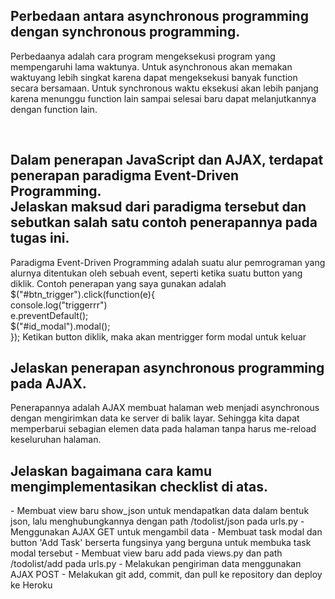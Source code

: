 <h2>Perbedaan antara asynchronous programming dengan synchronous programming.</h2>
<p>Perbedaanya adalah cara program mengeksekusi program yang mempengaruhi lama waktunya.
Untuk asynchronous akan memakan waktuyang lebih singkat karena dapat mengeksekusi banyak function secara bersamaan. Untuk synchronous
waktu eksekusi akan lebih panjang karena menunggu function lain sampai selesai baru dapat
melanjutkannya dengan function lain.

<br></p>

<h2>Dalam penerapan JavaScript dan AJAX, terdapat penerapan paradigma Event-Driven Programming. <br>Jelaskan maksud dari paradigma tersebut dan sebutkan salah satu contoh penerapannya pada tugas ini.</h2>
<p>
Paradigma Event-Driven Programming adalah suatu alur pemrograman yang alurnya ditentukan
oleh sebuah event, seperti ketika suatu button yang diklik.
Contoh penerapan yang saya gunakan adalah 
 $("#btn_trigger").click(function(e){<br>
       <tab>console.log("triggerrr")<br>
       <tab>e.preventDefault();<br>
       <tab>$("#id_modal").modal();<br>
    });
Ketikan button diklik, maka akan mentrigger form modal untuk keluar
<br></p>

<h2> Jelaskan penerapan asynchronous programming pada AJAX.</h2>
<p>
Penerapannya adalah AJAX membuat halaman web menjadi asynchronous dengan mengirimkan
data ke server di balik layar. Sehingga kita dapat memperbarui sebagian elemen data 
pada halaman tanpa harus me-reload keseluruhan halaman.
<br></p>

<h2>Jelaskan bagaimana cara kamu mengimplementasikan checklist di atas.</h2>
<p>
- Membuat view baru show_json untuk mendapatkan data dalam bentuk json, lalu menghubungkannya dengan
path /todolist/json pada urls.py
- Menggunakan AJAX GET untuk mengambil data
- Membuat task modal dan button 'Add Task' berserta fungsinya yang berguna untuk membuka task modal tersebut
- Membuat view baru add pada views.py dan path /todolist/add pada urls.py
- Melakukan pengiriman data menggunakan AJAX POST
- Melakukan git add, commit, dan pull ke repository dan deploy ke Heroku
<br></p>
